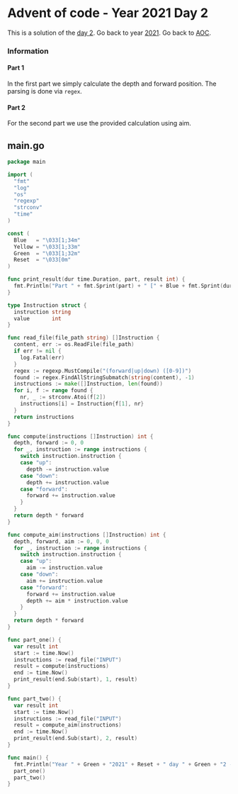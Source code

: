 # Advent of code - Year 2021 Day 2

This is a solution of the [day 2](https://adventofcode.com/2021/day/2). Go back to year [2021](2021.md). Go back to [AOC](../adventofcode.md).

### Information

#### Part 1

In the first part we simply calculate the depth and forward position. The parsing is done via `regex`.

#### Part 2

For the second part we use the provided calculation using aim.


## main.go

```go
package main

import (
  "fmt"
  "log"
  "os"
  "regexp"
  "strconv"
  "time"
)

const (
  Blue   = "\033[1;34m"
  Yellow = "\033[1;33m"
  Green  = "\033[1;32m"
  Reset  = "\033[0m"
)

func print_result(dur time.Duration, part, result int) {
  fmt.Println("Part " + fmt.Sprint(part) + " [" + Blue + fmt.Sprint(dur) + Reset + "]: " + Yellow + fmt.Sprint(result) + Reset)
}

type Instruction struct {
  instruction string
  value       int
}

func read_file(file_path string) []Instruction {
  content, err := os.ReadFile(file_path)
  if err != nil {
    log.Fatal(err)
  }
  regex := regexp.MustCompile("(forward|up|down) ([0-9])")
  found := regex.FindAllStringSubmatch(string(content), -1)
  instructions := make([]Instruction, len(found))
  for i, f := range found {
    nr, _ := strconv.Atoi(f[2])
    instructions[i] = Instruction{f[1], nr}
  }
  return instructions
}

func compute(instructions []Instruction) int {
  depth, forward := 0, 0
  for _, instruction := range instructions {
    switch instruction.instruction {
    case "up":
      depth -= instruction.value
    case "down":
      depth += instruction.value
    case "forward":
      forward += instruction.value
    }
  }
  return depth * forward
}

func compute_aim(instructions []Instruction) int {
  depth, forward, aim := 0, 0, 0
  for _, instruction := range instructions {
    switch instruction.instruction {
    case "up":
      aim -= instruction.value
    case "down":
      aim += instruction.value
    case "forward":
      forward += instruction.value
      depth += aim * instruction.value
    }
  }
  return depth * forward
}

func part_one() {
  var result int
  start := time.Now()
  instructions := read_file("INPUT")
  result = compute(instructions)
  end := time.Now()
  print_result(end.Sub(start), 1, result)
}

func part_two() {
  var result int
  start := time.Now()
  instructions := read_file("INPUT")
  result = compute_aim(instructions)
  end := time.Now()
  print_result(end.Sub(start), 2, result)
}

func main() {
  fmt.Println("Year " + Green + "2021" + Reset + " day " + Green + "2 - Dive!" + Reset)
  part_one()
  part_two()
}
```

